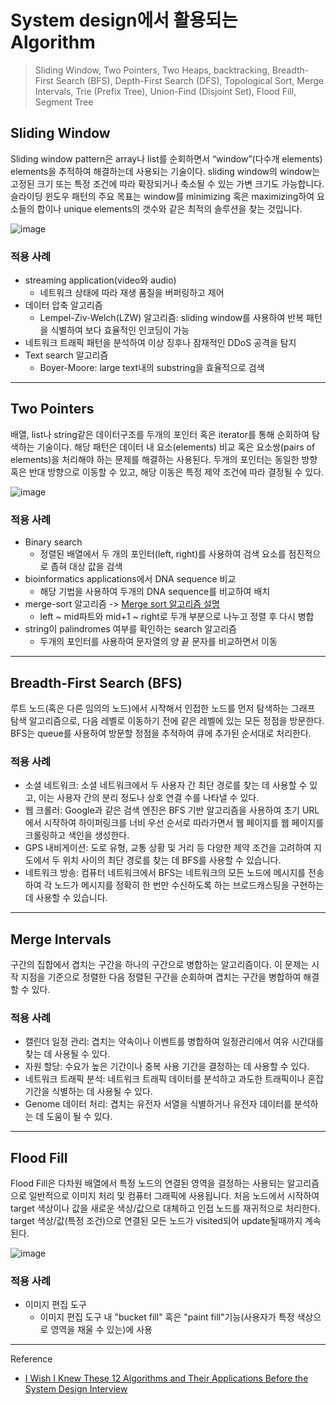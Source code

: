 # System design에서 활용되는 Algorithm
> Sliding Window, Two Pointers, Two Heaps, backtracking, Breadth-First Search (BFS), Depth-First Search (DFS), Topological Sort, Merge Intervals, Trie (Prefix Tree), Union-Find (Disjoint Set), Flood Fill, Segment Tree

## Sliding Window

Sliding window pattern은 array나 list를 순회하면서 “window”(다수개 elements) elements을 추적하여 해결하는데 사용되는 기술이다.
sliding window의 window는 고정된 크기 또는 특정 조건에 따라 확장되거나 축소될 수 있는 가변 크기도 가능합니다. 슬라이딩 윈도우 패턴의 주요 목표는 window를 minimizing 혹은 maximizing하여 요소들의 합이나 unique elements의 갯수와 같은 최적의 솔루션을 찾는 것입니다.

![image](https://github.com/low-hill/Knowledge/assets/6086626/df3603c9-840e-44b1-abf9-dd8ab3486430)

### 적용 사례
* streaming application(video와 audio)
  * 네트워크 상태에 따라 재생 품질을 버퍼링하고 제어
* 데이터 압축 알고리즘
  * Lempel-Ziv-Welch(LZW) 알고리즘: sliding window를 사용하여 반복 패턴을 식별하여 보다 효율적인 인코딩이 가능
* 네트워크 트래픽 패턴을 분석하여 이상 징후나 잠재적인 DDoS 공격을 탐지
* Text search 알고리즘
  * Boyer-Moore: large text내의 substring을 효율적으로 검색


***

## Two Pointers
배열, list나 string같은 데이터구조를 두개의 포인터 혹은 iterator를 통해 순회하여 탐색하는 기술이다. 해당 패턴은 데이터 내 요소(elements) 비교 혹은 요소쌍(pairs of elements)을 처리해야 하는 문제를 해결하는 사용된다. 두개의 포인터는 동일한 방향 혹은 반대 방향으로 이동할 수 있고, 해당 이동은 특정 제약 조건에 따라 결정될 수 있다.

![image](https://github.com/low-hill/Knowledge/assets/6086626/680607ea-0353-4be7-a800-af832a2e67f1)

### 적용 사례
* Binary search
  * 정렬된 배열에서 두 개의 포인터(left, right)를 사용하여 검색 요소를 점진적으로 좁혀 대상 값을 검색
* bioinformatics applications에서 DNA sequence 비교
  * 해당 기법을 사용하여 두개의 DNA sequence를 비교하여 배치
* merge-sort 알고리즘 -> [Merge sort 알고리즘 설명](https://www.enjoyalgorithms.com/blog/merge-sort-algorithm)
  * left ~ mid파트와 mid+1 ~ right로 두개 부분으로 나누고 정렬 후 다시 병합
* string이 palindromes 여부를 확인하는 search 알고리즘
  * 두개의 포인터를 사용하여 문자열의 양 끝 문자를 비교하면서 이동

***

## Breadth-First Search (BFS)

루트 노드(혹은 다른 임의의 노드)에서 시작해서 인접한 노드를 먼저 탐색하는 그래프 탐색 알고리즘으로, 다음 레벨로 이동하기 전에 같은 레벨에 있는 모든 정점을 방문한다. BFS는 queue를 사용하여 방문할 정점을 추적하여 큐에 추가된 순서대로 처리한다.

### 적용 사례

* 소셜 네트워크: 소셜 네트워크에서 두 사용자 간 최단 경로를 찾는 데 사용할 수 있고, 이는 사용자 간의 분리 정도나 상호 연결 수를 나타낼 수 있다.
* 웹 크롤러: Google과 같은 검색 엔진은 BFS 기반 알고리즘을 사용하여 초기 URL에서 시작하여 하이퍼링크를 너비 우선 순서로 따라가면서 웹 페이지를 웹 페이지를 크롤링하고 색인을 생성한다.
* GPS 내비게이션: 도로 유형, 교통 상황 및 거리 등 다양한 제약 조건을 고려하여 지도에서 두 위치 사이의 최단 경로를 찾는 데 BFS를 사용할 수 있습니다.
* 네트워크 방송: 컴퓨터 네트워크에서 BFS는 네트워크의 모든 노드에 메시지를 전송하여 각 노드가 메시지를 정확히 한 번만 수신하도록 하는 브로드캐스팅을 구현하는 데 사용할 수 있습니다.

***

## Merge Intervals

구간의 집합에서 겹치는 구간을 하나의 구간으로 병합하는 알고리즘이다. 이 문제는 시작 지점을 기준으로 정렬한 다음 정렬된 구간을 순회하며 겹치는 구간을 병합하여 해결할 수 있다.

### 적용 사례
* 캘린더 일정 관리: 겹치는 약속이나 이벤트를 병합하여 일정관리에서 여유 시간대를 찾는 데 사용될 수 있다.
* 자원 할당: 수요가 높은 기간이나 중복 사용 기간을 결정하는 데 사용할 수 있다.
* 네트워크 트래픽 분석: 네트워크 트래픽 데이터를 분석하고 과도한 트래픽이나 혼잡 기간을 식별하는 데 사용될 수 있다.
* Genome 데이터 처리: 겹치는 유전자 서열을 식별하거나 유전자 데이터를 분석하는 데 도움이 될 수 있다.

***

## Flood Fill
Flood Fill은 다차원 배열에서 특정 노드의 연결된 영역을 결정하는 사용되는 알고리즘으로 일반적으로 이미지 처리 및 컴퓨터 그래픽에 사용됩니다. 처음 노드에서 시작하여 target 색상이나 값을 새로운 색상/값으로 대체하고 인접 노드를 재귀적으로 처리한다. target 색상/값(특정 조건)으로 연결된 모든 노드가 visited되어 update될때까지 계속된다.

![image](https://github.com/low-hill/Knowledge/assets/6086626/48bbb472-b4ec-4b09-a7c8-ced6c6c9f3fe)

### 적용 사례
* 이미지 편집 도구
  * 이미지 편집 도구 내 "bucket fill" 혹은 "paint fill"기능(사용자가 특정 색상으로 영역을 채울 수 있는)에 사용


***

Reference

* [I Wish I Knew These 12 Algorithms and Their Applications Before the System Design Interview](https://levelup.gitconnected.com/i-wish-i-knew-these-12-algorithms-and-their-applications-before-the-system-design-interview-5fb7fa8b1177)